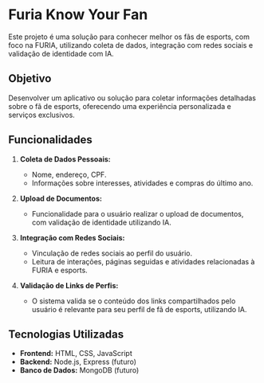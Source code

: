 # Furia Know Your Fan

Este projeto é uma solução para conhecer melhor os fãs de esports, com foco na FURIA, utilizando coleta de dados, integração com redes sociais e validação de identidade com IA.

## Objetivo

Desenvolver um aplicativo ou solução para coletar informações detalhadas sobre o fã de esports, oferecendo uma experiência personalizada e serviços exclusivos.

## Funcionalidades

1. **Coleta de Dados Pessoais:**
   - Nome, endereço, CPF.
   - Informações sobre interesses, atividades e compras do último ano.

2. **Upload de Documentos:**
   - Funcionalidade para o usuário realizar o upload de documentos, com validação de identidade utilizando IA.

3. **Integração com Redes Sociais:**
   - Vinculação de redes sociais ao perfil do usuário.
   - Leitura de interações, páginas seguidas e atividades relacionadas à FURIA e esports.

4. **Validação de Links de Perfis:**
   - O sistema valida se o conteúdo dos links compartilhados pelo usuário é relevante para seu perfil de fã de esports, utilizando IA.

## Tecnologias Utilizadas

- **Frontend:** HTML, CSS, JavaScript
- **Backend:** Node.js, Express (futuro)
- **Banco de Dados:** MongoDB (futuro)
